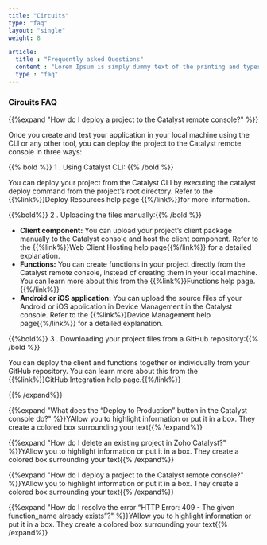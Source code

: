 ```yaml
---
title: "Circuits"
type: "faq"
layout: "single"
weight: 8

article:
  title : "Frequently asked Questions"
  content : "Lorem Ipsum is simply dummy text of the printing and typesetting industry. <br> lorem Ipsum has been the industry’s standard dummy text"
  type : "faq"
---
```


### Circuits FAQ

{{%expand "How do I deploy a project to the Catalyst remote console?" %}}

Once you create and test your application in your local machine using the CLI or any other tool, you can deploy the project to the Catalyst remote console in three ways:

{{% bold %}} 1 . Using Catalyst CLI: {{% /bold %}}

You can deploy your project from the Catalyst CLI by executing the catalyst deploy command from the project’s root directory. Refer to the {{%link%}}Deploy Resources help page {{%/link%}}for more information.

{{%bold%}} 2 . Uploading the files manually:{{% /bold %}}

* **Client component:** You can upload your project’s client package manually to the Catalyst console and host the client component. Refer to the {{%link%}}Web Client Hosting help page{{%/link%}} for a detailed explanation.
* **Functions:** You can create functions in your project directly from the Catalyst remote console, instead of creating them in your local machine. You can learn more about this from the {{%link%}}Functions help page.{{%/link%}}
* **Android or iOS application:** You can upload the source files of your Android or iOS application in Device Management in the Catalyst console. Refer to the {{%link%}}Device Management help page{{%/link%}} for a detailed explanation.

{{%bold%}} 3 . Downloading your project files from a GitHub repository:{{% /bold %}}

You can deploy the client and functions together or individually from your GitHub repository. You can learn more about this from the {{%link%}}GitHub Integration help page.{{%/link%}}

{{% /expand%}}

{{%expand "What does the “Deploy to Production” button in the Catalyst console do?" %}}YAllow you to highlight information or put it in a box. They create a colored box surrounding your text{{% /expand%}}

{{%expand "How do I delete an existing project in Zoho Catalyst?" %}}YAllow you to highlight information or put it in a box. They create a colored box surrounding your text{{% /expand%}}

{{%expand "How do I deploy a project to the Catalyst remote console?" %}}YAllow you to highlight information or put it in a box. They create a colored box surrounding your text{{% /expand%}}

{{%expand "How do I resolve the error “HTTP Error: 409 - The given function_name already exists”?" %}}YAllow you to highlight information or put it in a box. They create a colored box surrounding your text{{% /expand%}}
